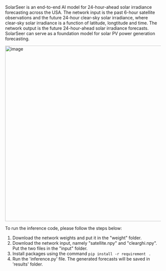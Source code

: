 SolarSeer is an end-to-end AI model for 24-hour-ahead solar irradiance forecasting across the USA. The network input is the past 6-hour 
satellite observations and the future 24-hour clear-sky solar irradiance, where clear-sky solar irradiance is a function of latitude, 
longtitude and time. The network output is the future 24-hour-ahead solar irradiance forecasts. SolarSeer can serve as a foundation 
model for solar PV power generation forecasting. 

<img width="514" height="567" alt="image" src="https://github.com/user-attachments/assets/a8621cc2-e80b-4b3a-bbb2-a3eb03ca55c6" />

To run the inference code, please follow the steps below:

1. Download the network weights and put it in the "weight" folder.
2. Download the network input, namely "satellite.npy" and "clearghi.npy". Put the two files in the "input" folder.
3. Install packages using the command ```pip install -r requirement ``` .
4. Run the 'inference.py' file. The generated forecasts will be saved in 'results' folder.
